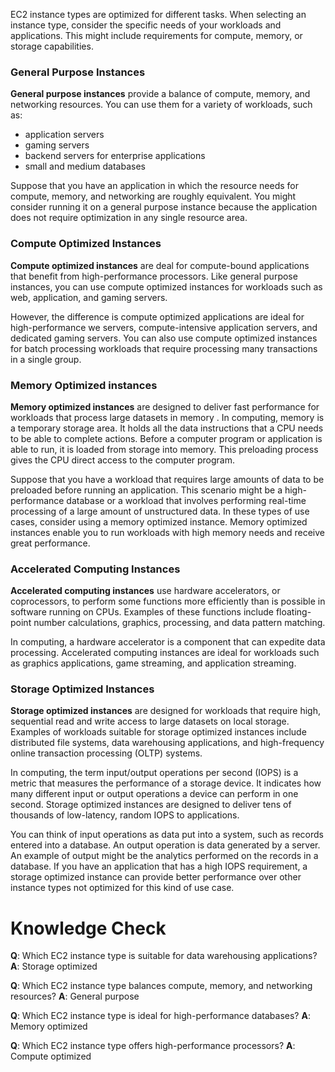 EC2 instance types are optimized for different tasks. When selecting an instance type, consider the specific needs of your workloads and applications. This might include requirements for compute, memory, or storage capabilities.
### General Purpose Instances
**General purpose instances** provide a balance of compute, memory, and networking resources. You can use them for a variety of workloads, such as:
* application servers
* gaming servers
* backend servers for enterprise applications
* small and medium databases

Suppose that you have an application in which the resource needs for compute, memory, and networking are roughly equivalent. You might consider running it on a general purpose instance because the application does not require optimization in any single resource area.
### Compute Optimized Instances
**Compute optimized instances** are deal for compute-bound applications that benefit from high-performance processors. Like general purpose instances, you can use compute optimized instances for workloads such as web, application, and gaming servers.

However, the difference is compute optimized applications are ideal for high-performance we servers, compute-intensive application servers, and dedicated gaming servers. You can also use compute optimized instances for batch processing workloads that require processing many transactions in a single group.
### Memory Optimized instances
**Memory optimized instances** are designed to deliver fast performance for workloads that process large datasets in memory . In computing, memory is a temporary storage area. It holds all the data instructions that a CPU needs to be able to complete actions. Before a computer program or application is able to run, it is loaded from storage into memory. This preloading process gives the CPU direct access to the computer program.

Suppose that you have a workload that requires large amounts of data to be preloaded before running an application. This scenario might be a high-performance database or a workload that involves performing real-time processing of a large amount of unstructured data. In these types of use cases, consider using a memory optimized instance. Memory optimized instances enable you to run workloads with high memory needs and receive great performance.
### Accelerated Computing Instances
**Accelerated computing instances** use hardware accelerators, or coprocessors, to perform some functions more efficiently than is possible in software running on CPUs. Examples of these functions include floating-point number calculations, graphics, processing, and data pattern matching.

In computing, a hardware accelerator is a component that can expedite data processing. Accelerated computing instances are ideal for workloads such as graphics applications, game streaming, and application streaming.
### Storage Optimized Instances
**Storage optimized instances** are designed for workloads that require high, sequential read and write access to large datasets on local storage. Examples of workloads suitable for storage optimized instances include distributed file systems, data warehousing applications, and high-frequency online transaction processing (OLTP) systems.

In computing, the term input/output operations per second (IOPS) is a metric that measures the performance of a storage device. It indicates how many different input or output operations a device can perform in one second. Storage optimized instances are designed to deliver tens of thousands of low-latency, random IOPS to applications. 

You can think of input operations as data put into a system, such as records entered into a database. An output operation is data generated by a server. An example of output might be the analytics performed on the records in a database. If you have an application that has a high IOPS requirement, a storage optimized instance can provide better performance over other instance types not optimized for this kind of use case.
# Knowledge Check

**Q**: Which EC2 instance type is suitable for data warehousing applications?
**A**:  Storage optimized

**Q**: Which EC2 instance type balances compute, memory, and networking resources?
**A**: General purpose

**Q**: Which EC2 instance type is ideal for high-performance databases?
**A**: Memory optimized

**Q**: Which EC2 instance type offers high-performance processors?
**A**: Compute optimized